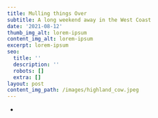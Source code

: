 ```yaml
---
title: Mulling things Over
subtitle: A long weekend away in the West Coast
date: '2021-08-12'
thumb_img_alt: lorem-ipsum
content_img_alt: lorem-ipsum
excerpt: lorem-ipsum
seo:
  title: ''
  description: ''
  robots: []
  extra: []
layout: post
content_img_path: /images/highland_cow.jpeg
---
```

*
